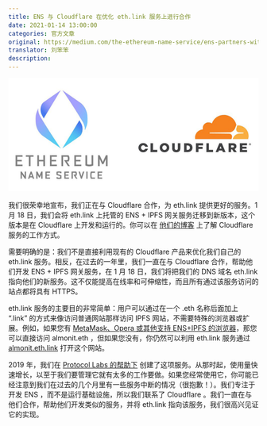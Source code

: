 ```yaml
---
title: ENS 与 Cloudflare 在优化 eth.link 服务上进行合作
date: 2021-01-14 13:00:00
categories: 官方文章
original: https://medium.com/the-ethereum-name-service/ens-partners-with-cloudflare-on-improved-eth-link-service-4801bf9148ff
translator: 刘笨笨
description: 
---
```


![](/images/news/2021-01-14-ens-partners-with-cloudflare-on-improved-eth-link-service/01.jpg)

我们很荣幸地宣布，我们正在与 Cloudflare 合作，为 eth.link 提供更好的服务。1 月 18 日，我们会将 eth.link 上托管的 ENS + IPFS 网关服务迁移到新版本，这个版本是在 Cloudflare 上开发和运行的。你可以在 [他们的博客](https://blog.cloudflare.com/cloudflare-distributed-web-resolver/) 上了解 Cloudflare 服务的工作方式。

需要明确的是：我们不是直接利用现有的 Cloudflare 产品来优化我们自己的 eth.link 服务。相反，在过去的一年里，我们一直在与 Cloudflare 合作，帮助他们开发 ENS + IPFS 网关服务，在 1 月 18 日，我们将把我们的 DNS 域名 eth.link 指向他们的新服务。这不仅能提高在线率和可伸缩性，而且所有通过该服务访问的站点都将具有 HTTPS。

eth.link 服务的主要目的非常简单：用户可以通过在一个 .eth 名称后面加上 “.link” 的方式来像访问普通网站那样访问 IPFS 网站，不需要特殊的浏览器或扩展。例如，如果您有 [MetaMask、Opera 或其他支持 ENS+IPFS 的浏览器](https://medium.com/the-ethereum-name-service/all-the-ways-you-can-surf-the-decentralized-web-today-bf8e7a42fa27)，那您可以直接访问 almonit.eth ，但如果您没有，你仍然可以利用 eth.link 服务通过 [almonit.eth.link](https://almonit.eth.link/) 打开这个网站。

2019 年，我们在 [Protocol Labs 的帮助下](https://medium.com/the-ethereum-name-service/ethdns-9d56298fa38a) 创建了这项服务。从那时起，使用量快速增长，以至于我们要管理它就有太多的工作要做。如果您经常使用它，你可能已经注意到我们在过去的几个月里有一些服务中断的情况（很抱歉！）。我们专注于开发 ENS ，而不是运行基础设施，所以我们联系了 Cloudflare 。我们一直在与他们合作，帮助他们开发类似的服务，并将 eth.link 指向该服务，我们很高兴见证它的实现。

